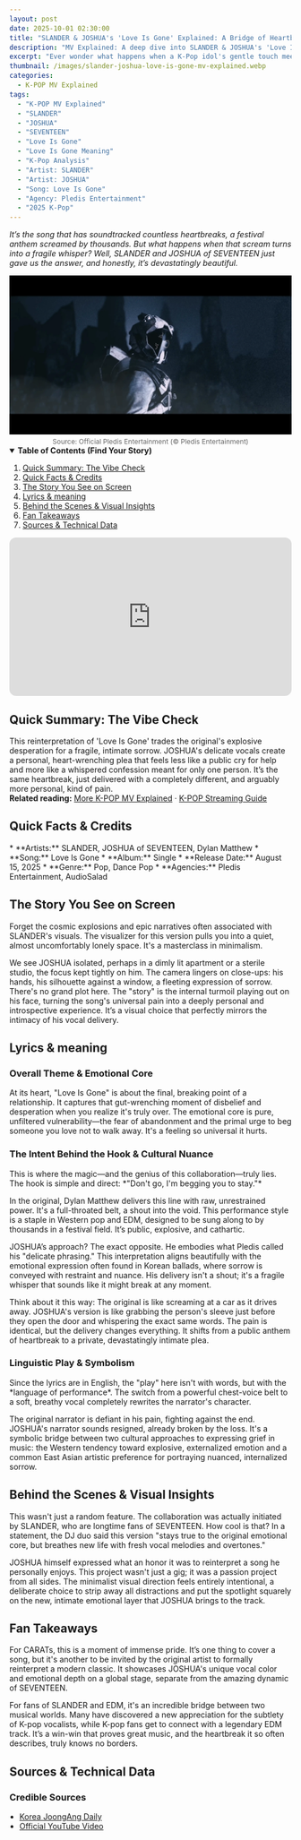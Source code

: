 ```yaml
---
layout: post
date: 2025-10-01 02:30:00
title: "SLANDER & JOSHUA's 'Love Is Gone' Explained: A Bridge of Heartbreak"
description: "MV Explained: A deep dive into SLANDER & JOSHUA's 'Love Is Gone,' analyzing its cross-cultural collaboration, vocal transformation, and the universal theme of loss."
excerpt: "Ever wonder what happens when a K-Pop idol's gentle touch meets an EDM anthem's raw power? We're breaking down how JOSHUA of SEVENTEEN completely rewired the emotional circuit of SLANDER's 'Love Is Gone'."
thumbnail: /images/slander-joshua-love-is-gone-mv-explained.webp
categories:
  - K-POP MV Explained
tags:
  - "K-POP MV Explained"
  - "SLANDER"
  - "JOSHUA"
  - "SEVENTEEN"
  - "Love Is Gone"
  - "Love Is Gone Meaning"
  - "K-Pop Analysis"
  - "Artist: SLANDER"
  - "Artist: JOSHUA"
  - "Song: Love Is Gone"
  - "Agency: Pledis Entertainment"
  - "2025 K-Pop"
---
```


<p>
<em>It’s the song that has soundtracked countless heartbreaks, a festival anthem screamed by thousands. But what happens when that scream turns into a fragile whisper? Well, SLANDER and JOSHUA of SEVENTEEN just gave us the answer, and honestly, it’s devastatingly beautiful.</em>
</p>

<div align="center">
<img src="/images/slander-joshua-love-is-gone-mv-explained.webp" alt="JOSHUA of SEVENTEEN in the 'Love is Gone' collaboration explained analysis thumbnail" />
<br>
<span style="font-size:12px;color:#666;">Source: Official Pledis Entertainment (© Pledis Entertainment)</span>
</div>

<details open>
<summary><strong>Table of Contents (Find Your Story)</strong></summary>
<ol>
<li><a href="#tldr">Quick Summary: The Vibe Check</a></li>
<li><a href="#quick-facts">Quick Facts & Credits</a></li>
<li><a href="#story-on-screen">The Story You See on Screen</a></li>
<li><a href="#lyrics-meaning">Lyrics & meaning</a></li>
<li><a href="#bts-insights">Behind the Scenes & Visual Insights</a></li>
<li><a href="#fan-takeaways">Fan Takeaways</a></li>
<li><a href="#sources">Sources & Technical Data</a></li>
</ol>
</details>

<div style="position:relative;padding-bottom:56.25%;height:0;overflow:hidden;border-radius:12px;">
<iframe src="https://www.google.com/search?q=https://www.youtube.com/embed/_tV5LEBDs7w%3Frel%3D0"
title="SLANDER, Dylan Matthew - Love Is Gone (feat. JOSHUA of SEVENTEEN) (Official MV) Explained"
style="position:absolute;top:0;left:0;width:100%;height:100%;border:0;"
allowfullscreen
loading="lazy"></iframe>
</div>

<a name="tldr"></a>
<h2>Quick Summary: The Vibe Check</h2>
This reinterpretation of 'Love Is Gone' trades the original's explosive desperation for a fragile, intimate sorrow. JOSHUA's delicate vocals create a personal, heart-wrenching plea that feels less like a public cry for help and more like a whispered confession meant for only one person. It’s the same heartbreak, just delivered with a completely different, and arguably more personal, kind of pain.

<div class="related-reading-box">
<strong>Related reading:</strong> <a href="/search/label/MV%20Explained">More K-POP MV Explained</a> · <a href="/search/label/Streaming%20Guide">K-POP Streaming Guide</a>
</div>

<a name="quick-facts"></a>
<h2>Quick Facts & Credits</h2>
* **Artists:** SLANDER, JOSHUA of SEVENTEEN, Dylan Matthew
* **Song:** Love Is Gone
* **Album:** Single
* **Release Date:** August 15, 2025
* **Genre:** Pop, Dance Pop
* **Agencies:** Pledis Entertainment, AudioSalad

<a name="story-on-screen"></a>
<h2>The Story You See on Screen</h2>
Forget the cosmic explosions and epic narratives often associated with SLANDER's visuals. The visualizer for this version pulls you into a quiet, almost uncomfortably lonely space. It's a masterclass in minimalism.

We see JOSHUA isolated, perhaps in a dimly lit apartment or a sterile studio, the focus kept tightly on him. The camera lingers on close-ups: his hands, his silhouette against a window, a fleeting expression of sorrow. There's no grand plot here. The "story" is the internal turmoil playing out on his face, turning the song's universal pain into a deeply personal and introspective experience. It’s a visual choice that perfectly mirrors the intimacy of his vocal delivery.

<a name="lyrics-meaning"></a>
<h2>Lyrics & meaning</h2>
<h3>Overall Theme & Emotional Core</h3>
At its heart, "Love Is Gone" is about the final, breaking point of a relationship. It captures that gut-wrenching moment of disbelief and desperation when you realize it's truly over. The emotional core is pure, unfiltered vulnerability—the fear of abandonment and the primal urge to beg someone you love not to walk away. It's a feeling so universal it hurts.

<h3>The Intent Behind the Hook & Cultural Nuance</h3>
This is where the magic—and the genius of this collaboration—truly lies. The hook is simple and direct: *"Don't go, I'm begging you to stay."*

In the original, Dylan Matthew delivers this line with raw, unrestrained power. It's a full-throated belt, a shout into the void. This performance style is a staple in Western pop and EDM, designed to be sung along to by thousands in a festival field. It’s public, explosive, and cathartic.

JOSHUA’s approach? The exact opposite. He embodies what Pledis called his "delicate phrasing." This interpretation aligns beautifully with the emotional expression often found in Korean ballads, where sorrow is conveyed with restraint and nuance. His delivery isn't a shout; it's a fragile whisper that sounds like it might break at any moment.

Think about it this way: The original is like screaming at a car as it drives away. JOSHUA's version is like grabbing the person's sleeve just before they open the door and whispering the exact same words. The pain is identical, but the delivery changes everything. It shifts from a public anthem of heartbreak to a private, devastatingly intimate plea.

<h3>Linguistic Play & Symbolism</h3>
Since the lyrics are in English, the "play" here isn't with words, but with the *language of performance*. The switch from a powerful chest-voice belt to a soft, breathy vocal completely rewrites the narrator's character.

The original narrator is defiant in his pain, fighting against the end. JOSHUA's narrator sounds resigned, already broken by the loss. It's a symbolic bridge between two cultural approaches to expressing grief in music: the Western tendency toward explosive, externalized emotion and a common East Asian artistic preference for portraying nuanced, internalized sorrow.

<a name="bts-insights"></a>
<h2>Behind the Scenes & Visual Insights</h2>
This wasn't just a random feature. The collaboration was actually initiated by SLANDER, who are longtime fans of SEVENTEEN. How cool is that? In a statement, the DJ duo said this version "stays true to the original emotional core, but breathes new life with fresh vocal melodies and overtones."

JOSHUA himself expressed what an honor it was to reinterpret a song he personally enjoys. This project wasn't just a gig; it was a passion project from all sides. The minimalist visual direction feels entirely intentional, a deliberate choice to strip away all distractions and put the spotlight squarely on the new, intimate emotional layer that JOSHUA brings to the track.

<a name="fan-takeaways"></a>
<h2>Fan Takeaways</h2>
For CARATs, this is a moment of immense pride. It’s one thing to cover a song, but it's another to be invited by the original artist to formally reinterpret a modern classic. It showcases JOSHUA's unique vocal color and emotional depth on a global stage, separate from the amazing dynamic of SEVENTEEN.

For fans of SLANDER and EDM, it's an incredible bridge between two musical worlds. Many have discovered a new appreciation for the subtlety of K-pop vocalists, while K-pop fans get to connect with a legendary EDM track. It’s a win-win that proves great music, and the heartbreak it so often describes, truly knows no borders.

<a name="sources"></a>
<h2>Sources & Technical Data</h2>
<h3>Credible Sources</h3>
<ul style="padding-left:18px; margin:0 0 12px;">
<li><a href="https://koreajoongangdaily.joins.com/2025/08/12/entertainment/kpop/Seventeen-Joshua-Slander/20250812154620079.html" rel="nofollow noopener" target="_blank">Korea JoongAng Daily</a></li>
<li><a href="https://www.youtube.com/watch?v=_tV5LEBDs7w" rel="nofollow noopener" target="_blank">Official YouTube Video</a></li>
</ul>

<script type="application/ld+json">
{
"@context": "https://schema.org",
"@type": "MusicVideoObject",
"name": "SLANDER & JOSHUA - Love Is Gone (Official Music Video) Explained",
"description": "MV Explained: A deep dive into SLANDER & JOSHUA's 'Love Is Gone,' analyzing its cross-cultural collaboration, vocal transformation, and the universal theme of loss.",
"byArtist": [
    {
        "@type": "MusicGroup",
        "name": "SLANDER"
    },
    {
        "@type": "MusicGroup",
        "name": "SEVENTEEN"
    },
    {
        "@type": "Person",
        "name": "JOSHUA"
    },
    {
        "@type": "Person",
        "name": "Dylan Matthew"
    }
],
"uploadDate": "2025-08-15T00:00:00Z",
"thumbnailUrl": "https://kcontents.site/images/slander-joshua-love-is-gone-mv-explained.webp",
"embedUrl": "https://www.youtube.com/embed/_tV5LEBDs7w",
"publisher": {
"@type": "Organization",
"name": "Pledis Entertainment"
}
}
</script>
